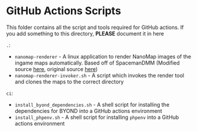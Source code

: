 # GitHub Actions Scripts

This folder contains all the script and tools required for GitHub actions. If you add something to this directory, **PLEASE** document it in here

`.`:

- `nanomap-renderer` - A linux application to render NanoMap images of the ingame maps automatically. Based off of SpacemanDMM (Modified source [here](https://github.com/AffectedArc07/ParaSpacemanDMM), original source [here](https://github.com/Spacemaniac/SpacemanDMM))
- `nanomap-renderer-invoker.sh` - A script which invokes the render tool and clones the maps to the correct directory

`ci`:

- `install_byond_dependencies.sh` - A shell script for installing the dependencies for BYOND into a GitHub actions environment
- `install_phpenv.sh` - A shell script for installing `phpenv` into a GitHub actions environment
